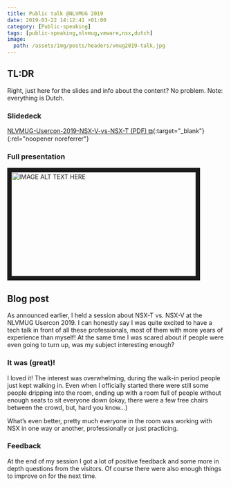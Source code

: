 ```yaml
---
title: Public talk @NLVMUG 2019
date: 2019-03-22 14:12:41 +01:00
category: [Public-speaking]
tags: [public-speaking,nlvmug,vmware,nsx,dutch]
image:
  path: /assets/img/posts/headers/vmug2019-talk.jpg
---
```


## TL:DR
Right, just here for the slides and info about the content? No problem. Note: everything is Dutch.

### Slidedeck
[NLVMUG-Usercon-2019-NSX-V-vs-NSX-T (PDF) ⧉](/assets/files/posts/public-talk-nlvmug-2019/NLVMUG-Usercon-2019-NSX-V-vs-NSX-T.pdf){:target="_blank"}{:rel="noopener noreferrer"}

### Full presentation
<a href="http://www.youtube.com/watch?feature=player_embedded&v=fF0x_nlGjdw
" target="_blank"><img src="http://img.youtube.com/vi/fF0x_nlGjdw/0.jpg"
alt="IMAGE ALT TEXT HERE" width="426" height="240" border="10" /></a>

## Blog post
As announced earlier, I held a session about NSX-T vs. NSX-V at the NLVMUG Usercon 2019. I can honestly say I was quite excited to have a tech talk in front of all these professionals, most of them with more years of experience than myself! At the same time I was scared about if people were even going to turn up, was my subject interesting enough?

### It was (great)!
I loved it! The interest was overwhelming, during the walk-in period people just kept walking in. Even when I officially started there were still some people dripping into the room, ending up with a room full of people without enough seats to sit everyone down (okay, there were a few free chairs between the crowd, but, hard you know…)

What’s even better, pretty much everyone in the room was working with NSX in one way or another, professionally or just practicing.

### Feedback
At the end of my session I got a lot of positive feedback and some more in depth questions from the visitors. Of course there were also enough things to improve on for the next time.